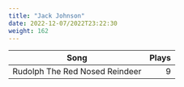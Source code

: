 ```yaml
---
title: "Jack Johnson"
date: 2022-12-07/2022T23:22:30
weight: 162
---
```




 Song | Plays 
----- | -----:
Rudolph The Red Nosed Reindeer | 9
